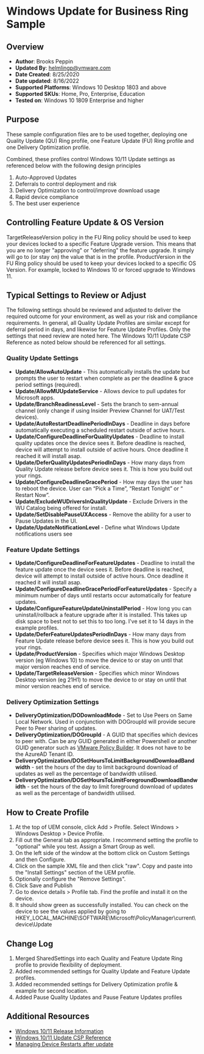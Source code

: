 # Windows Update for Business Ring Sample

## Overview
- **Author**: Brooks Peppin
- **Updated By**: helmlingp@vmware.com
- **Date Created**: 8/25/2020
- **Date updated**: 8/16/2022
- **Supported Platforms**: Windows 10 Desktop 1803 and above 
- **Supported SKUs**: Home, Pro, Enterprise, Education
- **Tested on**: Windows 10 1809 Enterprise and higher

## Purpose
<!-- Summary Start -->
These sample configuration files are to be used together, deploying one Quality Update (QU) Ring profile, one Feature Update (FU) Ring profile and one Delivery Optimization profile. 
<!-- Summary End -->
Combined, these profiles control Windows 10/11 Update settings as referenced below with the following design principles
1. Auto-Approved Updates
2. Deferrals to control deployment and risk
3. Delivery Optimization to control/improve download usage
4. Rapid device compliance
5. The best user experience

## Controlling Feature Update & OS Version
TargetReleaseVersion policy in the FU Ring policy should be used to keep your devices locked to a specific Feature Upgrade version. This means that you are no longer "approving" or "deferring" the feature upgrade. It simply will go to (or stay on) the value that is in the profile. ProductVersion in the FU Ring policy should be used to keep your devices locked to a specific OS Version. For example, locked to Windows 10 or forced upgrade to Windows 11.

## Typical Settings to Review or Adjust
The following settings should be reviewed and adjusted to deliver the required outcome for your environment, as well as your risk and compliance requirements. In general, all Quality Update Profiles are similar except for deferral period in days, and likewise for Feature Update Profiles.
Only the settings that need review are noted here. The Windows 10/11 Update CSP Reference as noted below should be referenced for all settings.

### Quality Update Settings
- **Update/AllowAutoUpdate** - This automatically installs the update but prompts the user to restart when complete as per the deadline & grace period settings (required).
- **Update/AllowMUUpdateService** - Allows device to pull updates for Microsoft apps.
- **Update/BranchReadinessLevel** - Sets the branch to sem-annual channel (only change if using Insider Preview Channel for UAT/Test devices).
- **Update/AutoRestartDeadlinePeriodInDays** - Deadline in days before automatically executing a scheduled restart outside of active hours.
- **Update/ConfigureDeadlineForQualityUpdates** - Deadline to install quality updates once the device sees it. Before deadline is reached, device will attempt to install outside of active hours. Once deadline it reached it will install asap.
- **Update/DeferQualityUpdatesPeriodInDays** - How many days from Quality Update release before device sees it. This is how you build out your rings. 
- **Update/ConfigureDeadlineGracePeriod** - How may days the user has to reboot the device. User can “Pick a Time”, “Restart Tonight”  or “ Restart Now”.
- **Update/ExcludeWUDriversInQualityUpdate** - Exclude Drivers in the WU Catalog being offered for install. 
- **Update/SetDisablePauseUXAccess** - Remove the ability for a user to Pause Updates in the UI.
- **Update/UpdateNotificationLevel** - Define what Windows Update notifications users see

### Feature Update Settings
- **Update/ConfigureDeadlineForFeatureUpdates** - Deadline to install the feature update once the device sees it. Before deadline is reached, device will attempt to install outside of active hours. Once deadline it reached it will install asap.
- **Update/ConfigureDeadlineGracePeriodForFeatureUpdates** - Specify a minimum number of days until restarts occur automatically for feature updates.
- **Update/ConfigureFeatureUpdateUninstallPeriod** - How long you can uninstall/rollback a feature upgrade after it is installed. This takes up disk space to best not to set this to too long. I've set it to 14 days in the example profiles. 
- **Update/DeferFeatureUpdatesPeriodInDays** - How many days from Feature Update release before device sees it. This is how you build out your rings.
- **Update/ProductVersion** - Specifies which major Windows Desktop version (eg Windows 10) to move the device to or stay on until that major version reaches end of service.
- **Update/TargetReleaseVersion** - Specifies which minor Windows Desktop version (eg 21H1) to move the device to or stay on until that minor version reaches end of service.

### Delivery Optimization Settings
- **DeliveryOptimization/DODownloadMode** - Set to Use Peers on Same Local Network. Used in conjunction with DOGroupId will provide secure Peer to Peer sharing of updates.
- **DeliveryOptimization/DOGroupId** - A GUID that specifies which devices to peer with. Can be any GUID generated in either Powershell or another GUID generator such as [VMware Policy Builder](https://vmwarepolicybuilder.com/). It does not have to be the AzureAD Tenant ID.
- **DeliveryOptimization/DOSetHoursToLimitBackgroundDownloadBandwidth** - set the hours of the day to limit background download of updates as well as the percentage of bandwidth utilised.
- **DeliveryOptimization/DOSetHoursToLimitForegroundDownloadBandwidth** - set the hours of the day to limit foreground download of updates as well as the percentage of bandwidth utilised.

## How to Create Profile
1. At the top of UEM console, click Add > Profile. Select Windows > Windows Desktop > Device Profile. 
2. Fill out the General tab as appropriate. I recommend setting the profile to "optional" while you test. Assign a Smart Group as well.
3. On the left side of the window at the bottom click on Custom Settings and then Configure.
4. Click on the sample XML file and then click "raw". Copy and paste into the "Install Settings" section of the UEM profile. 
5. Optionally configure the "Remove Settings". 
6. Click Save and Publish
7. Go to device details > Profile tab. Find the profile and install it on the device.
8. It should show green as successfully installed. You can check on the device to see the values applied by going to HKEY_LOCAL_MACHINE\SOFTWARE\Microsoft\PolicyManager\current\device\Update

## Change Log
1. Merged SharedSettings into each Quality and Feature Update Ring profile to provide flexibility of deployment.
2. Added recommended settings for Quality Update and Feature Update profiles.
3. Added recommended settings for Delivery Optimization profile & example for second location.
4. Added Pause Quality Updates and Pause Feature Updates profiles

## Additional Resources
* [Windows 10/11 Release Information](https://docs.microsoft.com/en-us/windows/release-information/)
* [Windows 10/11 Update CSP Reference](https://docs.microsoft.com/en-us/windows/client-management/mdm/policy-csp-update)
* [Managing Device Restarts after update](https://docs.microsoft.com/en-us/windows/deployment/update/waas-restart)